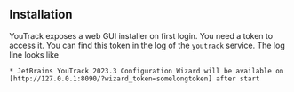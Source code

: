 ## Installation

YouTrack exposes a web GUI installer on first login. You need a token to access it. You can find this token in the log of the `youtrack` service. The log line looks like

```programlisting
* JetBrains YouTrack 2023.3 Configuration Wizard will be available on [http://127.0.0.1:8090/?wizard_token=somelongtoken] after start
```
